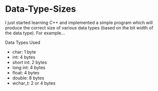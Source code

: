 # Data-Type-Sizes

I just started learning C++ and implemented a simple program which will produce the correct size of various data types (based on the bit width of the data type). For example...

Data Types Used
- char: 1 byte
- int: 4 bytes
- short int: 2 bytes
- long int: 4 bytes
- float: 4 bytes
- double: 8 bytes
- wchar_t: 2 or 4 bytes
